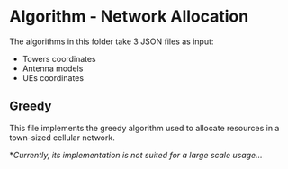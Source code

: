 # Algorithm - Network Allocation

The algorithms in this folder take 3 JSON files as input:
- Towers coordinates
- Antenna models
- UEs coordinates

## Greedy

This file implements the greedy algorithm used to allocate resources in a town-sized cellular network.

**Currently, its implementation is not suited for a large scale usage...*
